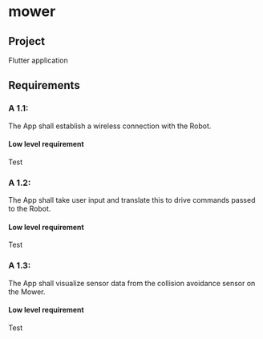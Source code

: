 # mower

## Project 
Flutter application

## Requirements
### A 1.1:
The App shall establish a wireless connection with the Robot.  
#### Low level requirement
Test

### A 1.2:  
The App shall take user input and translate this to drive commands passed to the Robot.  
#### Low level requirement
Test 

### A 1.3:  
The App shall visualize sensor data from the collision avoidance sensor on the Mower.  
#### Low level requirement  
Test



